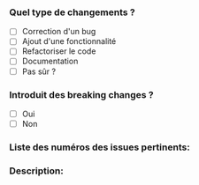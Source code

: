 ### Quel type de changements ?

- [ ] Correction d'un bug
- [ ] Ajout d'une fonctionnalité
- [ ] Refactoriser le code
- [ ] Documentation
- [ ] Pas sûr ?

### Introduit des breaking changes ?

- [ ] Oui
- [ ] Non

### Liste des numéros des issues pertinents:

### Description:
